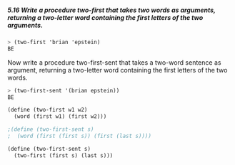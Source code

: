 ##### 5.16  Write a procedure two-first that takes two words as arguments, returning a two-letter word containing the first letters of the two arguments.
```Scheme
> (two-first 'brian 'epstein)
BE
```
Now write a procedure two-first-sent that takes a two-word sentence as argument, returning a two-letter word containing the first letters of the two words.
```Scheme
> (two-first-sent '(brian epstein))
BE
```

```Scheme
(define (two-first w1 w2)
  (word (first w1) (first w2)))

;(define (two-first-sent s)
;  (word (first (first s)) (first (last s))))

(define (two-first-sent s)
  (two-first (first s) (last s)))
```
